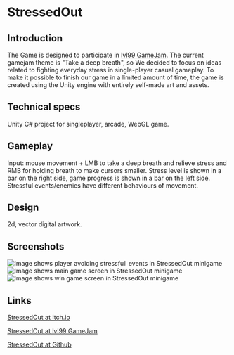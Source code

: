 # StressedOut
 
## Introduction
The Game is designed to participate in [lvl99 GameJam](https://itch.io/jam/lv-99-game-jam). The current gamejam theme is "Take a deep breath", so We decided to focus on ideas related to fighting everyday stress in single-player casual gameplay. To make it possible to finish our game in a limited amount of time, the game is created using the Unity engine with entirely self-made art and assets. 

## Technical specs
Unity C# project for singleplayer, arcade, WebGL game.

## Gameplay
Input: mouse movement + LMB to take a deep breath and relieve stress and RMB for holding breath to make cursors smaller. 
Stress level is shown in a bar on the right side, game progress is shown in a bar on the left side.
Stressful events/enemies have different behaviours of movement.

## Design
2d, vector digital artwork.

## Screenshots
![Image shows player avoiding stressfull events in StressedOut minigame](https://img.itch.zone/aW1hZ2UvMjAzMjcwNC8xMTk1NDUzNC5wbmc=/250x600/woc2y3.png)
![Image shows main game screen in StressedOut minigame](https://img.itch.zone/aW1nLzExOTU0NTMzLmdpZg==/315x250%23c/0XbG30.gif)
![Image shows win game screen in StressedOut minigame](https://img.itch.zone/aW1hZ2UvMjAzMjcwNC8xMTk1NDU0NS5naWY=/250x600/2e3fAl.gif)

## Links
[StressedOut at Itch.io](https://pazurek.itch.io/stressedout)

[StressedOut at lvl99 GameJam](https://itch.io/jam/lv-99-game-jam/rate/2032704)

[StressedOut at Github](https://lisiasty-pazurek.github.io/Stressed-out/)

